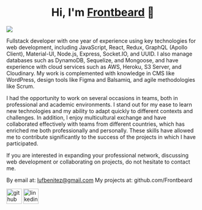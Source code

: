 <div align="center">
<h1 align="center">Hi, I'm <a href="https://github.com/Frontbeard">Frontbeard</a> 👋</h1>
</div>
<img src="https://i.imgur.com/qrH0XoA.png">

Fullstack developer with one year of experience using key technologies for web development, including JavaScript, React, Redux, GraphQL (Apollo Client), Material-UI, Node.js, Express, Socket.IO, and UUID. I also manage databases such as DynamoDB, Sequelize, and Mongoose, and have experience with cloud services such as AWS, Heroku, S3 Server, and Cloudinary. My work is complemented with knowledge in CMS like WordPress, design tools like Figma and Balsamiq, and agile methodologies like Scrum.

I had the opportunity to work on several occasions in teams, both in professional and academic environments. I stand out for my ease to learn new technologies and my ability to adapt quickly to different contexts and challenges. In addition, I enjoy multicultural exchange and have collaborated effectively with teams from different countries, which has enriched me both professionally and personally. These skills have allowed me to contribute significantly to the success of the projects in which I have participated.

If you are interested in expanding your professional network, discussing web development or collaborating on projects, do not hesitate to contact me.

By email at: lufbenitez@gmail.com
My projects at: github.com/Frontbeard


[<img src='https://cdn.jsdelivr.net/npm/simple-icons@3.0.1/icons/github.svg' alt='github' height='40'>](https://github.com/Frontbeard)  [<img src='https://cdn.jsdelivr.net/npm/simple-icons@3.0.1/icons/linkedin.svg' alt='linkedin' height='40'>](https://www.linkedin.com/in/https://www.linkedin.com/in/frontbeard/)  

